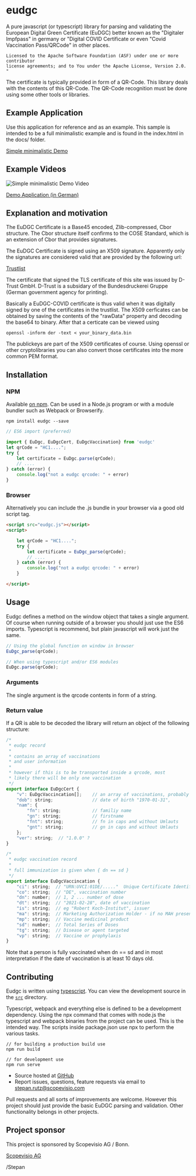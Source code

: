 # eudgc

A pure javascript (or typescript) library for parsing and validating the European Digital Green Certificate (EuDGC) better known as the "Digitaler Impfpass" in germany or "Digital COVID Certificate or even "Covid Vaccination Pass/QRCode" in other places.

```
Licensed to the Apache Software Foundation (ASF) under one or more contributor
license agreements; and to You under the Apache License, Version 2.0. "
```

The certificate is typically provided in form of a QR-Code. This library deals with the contents
of this QR-Code. The QR-Code recognition must be done using some other tools or libraries.



## Example Application

Use this application for reference and as an example. This sample is intended to be a full 
minimalistic example and is found in the index.html in the docs/ folder.

[Simple minimalistic Demo](https://scopevisio.github.io/eudgc/index.html)

## Example Videos

![Simple minimalistic Demo Video](https://scopevisio.github.io/eudgc/cast_eudgc_simple.gif)

[Demo Application (in German)](https://scopevisio.github.io/eudgc/cast_eudgc.gif)

## Explanation and motivation

The EuDGC Certificate is a Base45 encoded, Zlib-compressed, Cbor structure. The Cbor structure itself
confirms to the COSE Standard, which is an extension of Cbor that provides signatures.

The EuDGC Certificate is signed using an X509 signature. Apparently only the signatures are considered valid
that are provided by the following url:

[Trustlist](https://de.dscg.ubirch.com/trustList/DSC/)

The certificate that signed the TLS certificate of this site was issued by D-Trust GmbH. D-Trust is a subsidary of
the Bundesdruckerei Gruppe (German government agency for printing).

Basically a EuDGC-COVID certificate is thus valid when it was digitally signed by one of the certificates in the trustlist. The X509  cerficates can be obtained by saving the contents of the "rawData" property and decoding the base64 to binary.
After that a certicate can be viewed using

```
openssl -inform der -text < your_binary_data.bin
```

The publickeys are part of the X509 certificates of course. Using openssl or other cryptolibraries
you can also convert those certificates into the more common PEM format.

## Installation



### NPM
Available [on npm](https://www.npmjs.com/package/eudgc). Can be used in a Node.js program or with a module bundler such as Webpack or Browserify.

```
npm install eudgc --save
```

```javascript
// ES6 import (preferred)

import { EuDgc, EuDgcCert, EuDgcVaccination} from 'eudgc'
let qrCode = "HC1....";
try {
    let certificate = EuDgc.parse(qrCode);
    // .... 
} catch (error) {
    console.log("not a eudgc qrcode: " + error)
}
```

### Browser

Alternatively you can include the .js bundle in your browser via a good old script tag.

```html
<script src="eudgc.js"></script>
<script>

    let qrCode = "HC1....";
    try {
        let certificate = EuDgc_parse(qrCode);
        // .... 
    } catch (error) {
        console.log("not a eudgc qrcode: " + error)
    }

</script>
```


## Usage

Eudgc defines a method on the window object that takes a single argument. Of course when running outside
of a browser you should just use the ES6 imports. Typescript is recommend, but plain javascript will
work just the same.

```javascript
// Using the global function on window in browser
EuDgc_parse(qrCode);
```

```javascript
// When using typescript and/or ES6 modules
EuDgc.parse(qrCode);
```

### Arguments

The single argument is the qrcode contents in form of a string.

### Return value
If a QR is able to be decoded the library will return an object of the following structure:

```javascript
/*
 * eudgc record
 *
 * contains an array of vaccinations
 * and user information
 * 
 * however if this is to be transported inside a qrcode, most
 * likely there will be only one vaccination
 */
export interface EuDgcCert {
    "v": EuDgcVaccincation[];    // an array of vaccinations, probably just 1 right now
    "dob": string;               // date of birth "1970-01-31",
    "nam": {
        "fn": string;            // familiy name
        "gn": string;            // firstname
        "fnt": string;           // fn in caps and without Umlauts 
        "gnt": string;           // gn in caps and without Umlauts
    };
    "ver": string;  // "1.0.0" ?
}

/*
 * eudgc vaccination record
 *
 * full immunization is given when { dn == sd }
 */
export interface EuDgcVaccincation {
    "ci": string;  // "URN:UVCI:01DE/....."  Unique Certificate Identifier: UVCI
    "co": string;  // "DE", vaccination number
    "dn": number;  // 1, 2 ... number of dose
    "dt": string;  // "2021-02-28", date of vaccination
    "is": string;  // eg "Robert Koch-Institut", issuer
    "ma": string;  // Marketing Authorization Holder - if no MAH present, then manufacturer
    "mp": string;  // Vaccine medicinal product
    "sd": number;  // Total Series of Doses
    "tg": string;  // Disease or agent targeted
    "vp": string;  // Vaccine or prophylaxis
}
```

Note that a person is fully vaccinated when dn == sd and in most interpretation if the date of 
vaccination is at least 10 days old.

## Contributing

Eudgc is written using [typescript](http://www.typescriptlang.org/).
You can view the development source in the [`src`](./src) directory.

Typescript, webpack and everything else is defined to be a development dependency.
Using the npx command that comes with node.js the typescript and webpack binaries from the 
project can be used. This is the intended way. The scripts inside package.json use npx to
perform the various tasks.


```
// for building a production build use
npm run build
```

```
// for development use
npm run serve
```

- Source hosted at [GitHub](https://github.com/Scopevisio/eudgc)
- Report issues, questions, feature requests via email to stepan.rutz@scopevisio.com

Pull requests and all sorts of improvements are welcome. However this project should just
provide the basic EuDGC parsing and validation. Other functionality belongs in other projects.

## Project sponsor

This project is sponsored by Scopevisio AG / Bonn.

[Scopevisio AG](https://www.scopevisio.com)


/Stepan

<!--  

anigifs created like this:

fmpeg -i docs/cast_eudgc_simple.mkv -vf "fps=20,scale=352:-1:flags=lanczos,split[s0][s1];[s0]palettegen[p];[s1][p]paletteuse" -loop 0 docs/cast_eudgc_simple.gif 

-->